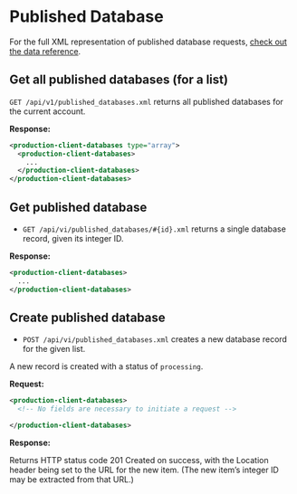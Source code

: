Published Database
=======

For the full XML representation of published database requests, [check out the data reference](data_reference.md#published-database).

Get all published databases (for a list)
--------------------------

`GET /api/v1/published_databases.xml` returns all published databases for the current account.

**Response:**

``` xml
<production-client-databases type="array">
  <production-client-databases>
    ...
  </production-client-databases>
</production-client-databases>
```


Get published database
--------

* `GET /api/vi/published_databases/#{id}.xml` returns a single database record, given its integer ID.

**Response:**

``` xml
<production-client-databases>
  ...
</production-client-databases>
```


Create published database
-----------

* `POST /api/vi/published_databases.xml` creates a new database record for the given list.

A new record is created with a status of `processing`.

**Request:**

``` xml
<production-client-databases>
  <!-- No fields are necessary to initiate a request -->

</production-client-databases>
```

**Response:**

Returns HTTP status code 201 Created on success, with the Location header being set to the URL for the new item. (The new item’s integer ID may be extracted from that URL.)

